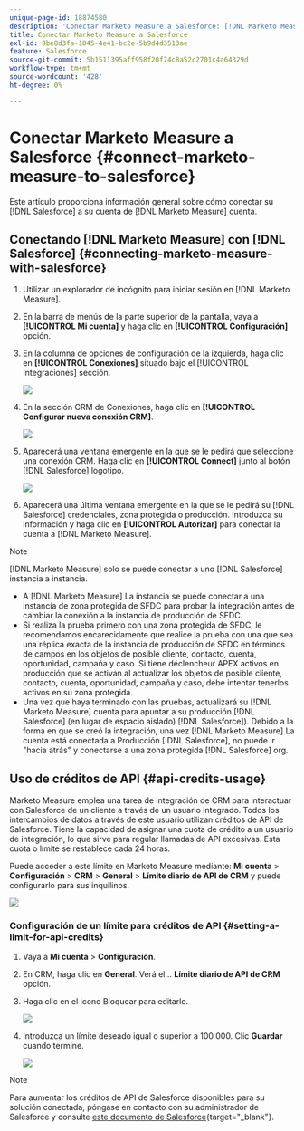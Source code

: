 ```yaml
---
unique-page-id: 18874580
description: 'Conectar Marketo Measure a Salesforce: [!DNL Marketo Measure] - Documentación del producto'
title: Conectar Marketo Measure a Salesforce
exl-id: 9be8d3fa-1045-4e41-bc2e-5b9d4d3513ae
feature: Salesforce
source-git-commit: 5b1511395aff958f20f74c8a52c2701c4a64329d
workflow-type: tm+mt
source-wordcount: '428'
ht-degree: 0%

---
```


# Conectar Marketo Measure a Salesforce {#connect-marketo-measure-to-salesforce}

Este artículo proporciona información general sobre cómo conectar su [!DNL Salesforce] a su cuenta de [!DNL Marketo Measure] cuenta.

## Conectando [!DNL Marketo Measure] con [!DNL Salesforce] {#connecting-marketo-measure-with-salesforce}

1. Utilizar un explorador de incógnito para iniciar sesión en [!DNL Marketo Measure].

1. En la barra de menús de la parte superior de la pantalla, vaya a **[!UICONTROL Mi cuenta]** y haga clic en **[!UICONTROL Configuración]** opción.

1. En la columna de opciones de configuración de la izquierda, haga clic en **[!UICONTROL Conexiones]** situado bajo el [!UICONTROL Integraciones] sección.

   ![](assets/connect-marketo-measure-to-salesforce-1.png)

1. En la sección CRM de Conexiones, haga clic en **[!UICONTROL Configurar nueva conexión CRM]**.

   ![](assets/connect-marketo-measure-to-salesforce-2.png)

1. Aparecerá una ventana emergente en la que se le pedirá que seleccione una conexión CRM. Haga clic en **[!UICONTROL Connect]** junto al botón [!DNL Salesforce] logotipo.

   ![](assets/connect-marketo-measure-to-salesforce-3.png)

1. Aparecerá una última ventana emergente en la que se le pedirá su [!DNL Salesforce] credenciales, zona protegida o producción. Introduzca su información y haga clic en **[!UICONTROL Autorizar]** para conectar la cuenta a [!DNL Marketo Measure].

>[!NOTE]
>
>[!DNL Marketo Measure] solo se puede conectar a uno [!DNL Salesforce] instancia a instancia.
>
>* A [!DNL Marketo Measure] La instancia se puede conectar a una instancia de zona protegida de SFDC para probar la integración antes de cambiar la conexión a la instancia de producción de SFDC.
>* Si realiza la prueba primero con una zona protegida de SFDC, le recomendamos encarecidamente que realice la prueba con una que sea una réplica exacta de la instancia de producción de SFDC en términos de campos en los objetos de posible cliente, contacto, cuenta, oportunidad, campaña y caso. Si tiene déclencheur APEX activos en producción que se activan al actualizar los objetos de posible cliente, contacto, cuenta, oportunidad, campaña y caso, debe intentar tenerlos activos en su zona protegida.
>* Una vez que haya terminado con las pruebas, actualizará su [!DNL Marketo Measure] cuenta para apuntar a su producción [!DNL Salesforce] (en lugar de espacio aislado) [!DNL Salesforce]). Debido a la forma en que se creó la integración, una vez [!DNL Marketo Measure] La cuenta está conectada a Producción [!DNL Salesforce], no puede ir &quot;hacia atrás&quot; y conectarse a una zona protegida [!DNL Salesforce] org.

## Uso de créditos de API {#api-credits-usage}

Marketo Measure emplea una tarea de integración de CRM para interactuar con Salesforce de un cliente a través de un usuario integrado. Todos los intercambios de datos a través de este usuario utilizan créditos de API de Salesforce. Tiene la capacidad de asignar una cuota de crédito a un usuario de integración, lo que sirve para regular llamadas de API excesivas. Esta cuota o límite se restablece cada 24 horas.

Puede acceder a este límite en Marketo Measure mediante: **Mi cuenta** > **Configuración** > **CRM** > **General** > **Límite diario de API de CRM** y puede configurarlo para sus inquilinos.

![](assets/connect-marketo-measure-to-salesforce-4.png)

### Configuración de un límite para créditos de API {#setting-a-limit-for-api-credits}

1. Vaya a **Mi cuenta** > **Configuración**.

1. En CRM, haga clic en **General**. Verá el... **Límite diario de API de CRM** opción.

1. Haga clic en el icono Bloquear para editarlo.

   ![](assets/connect-marketo-measure-to-salesforce-5.png)

1. Introduzca un límite deseado igual o superior a 100 000. Clic **Guardar** cuando termine.

   ![](assets/connect-marketo-measure-to-salesforce-6.png)

>[!NOTE]
>
>Para aumentar los créditos de API de Salesforce disponibles para su solución conectada, póngase en contacto con su administrador de Salesforce y consulte [este documento de Salesforce](https://developer.salesforce.com/docs/atlas.en-us.salesforce_app_limits_cheatsheet.meta/salesforce_app_limits_cheatsheet/salesforce_app_limits_platform_api.htm){target="_blank"}.
